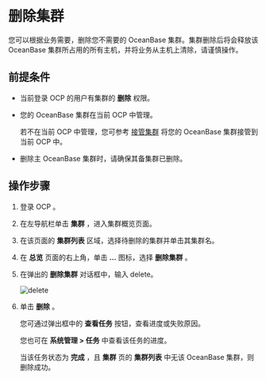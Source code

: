 删除集群
=========================

您可以根据业务需要，删除您不需要的 OceanBase 集群。集群删除后将会释放该 OceanBase 集群所占用的所有主机，并将业务从主机上清除，请谨慎操作。

前提条件
-------------------------

* 当前登录 OCP 的用户有集群的 **删除** 权限。

* 您的 OceanBase 集群在当前 OCP 中管理。

  若不在当前 OCP 中管理，您可参考 [接管集群](../200.basic-operations/100.take-over-a-cluster.md) 将您的 OceanBase 集群接管到当前 OCP 中。
  
* 删除主 OceanBase 集群时，请确保其备集群已删除。

操作步骤
-------------------------

1. 登录 OCP 。

2. 在左导航栏单击 **集群** ，进入集群概览页面。

3. 在该页面的 **集群列表** 区域，选择待删除的集群并单击其集群名。

4. 在 **总览** 页面的右上角，单击 **...** 图标，选择 **删除集群** 。

5. 在弹出的 **删除集群** 对话框中，输入 delete。

   ![delete](https://obbusiness-private.oss-cn-shanghai.aliyuncs.com/doc/img/ocp/403-ce/%E5%88%A0%E9%99%A4%E9%9B%86%E7%BE%A4.png)

6. 单击 **删除** 。

   您可通过弹出框中的 **查看任务** 按钮，查看进度或失败原因。

   您也可在 **系统管理 \> 任务** 中查看该任务的进度。

   当该任务状态为 **完成** ，且 **集群** 页的 **集群列表** 中无该 OceanBase 集群，则删除成功。
